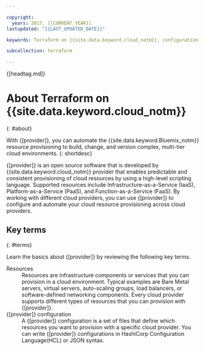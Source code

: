 ```yaml
---

copyright:
  years: 2017, [{CURRENT_YEAR}]
lastupdated: "[{LAST_UPDATED_DATE}]"

keywords: Terraform on {{site.data.keyword.cloud_notm}}, configuration files, resources, what is Terraform on {{site.data.keyword.cloud_notm}}, automation, automate

subcollection: terraform

---
```


{[headtag.md]}

# About Terraform on {{site.data.keyword.cloud_notm}}
{: #about}

With {[provider]}, you can automate the {{site.data.keyword.Bluemix_notm}} resource provisioning to build, change, and version complex, multi-tier cloud environments. 
{: shortdesc} 

{[provider]} is an open source software that is developed by {{site.data.keyword.cloud_notm}} provider that enables predictable and consistent provisioning of cloud resources by using a high-level scripting language. Supported resources include Infrastructure-as-a-Service (IaaS), Platform-as-a-Service (PaaS), and Function-as-a-Service (FaaS). By working with different cloud providers, you can use {[provider]} to configure and automate your cloud resource provisioning across cloud providers. 

## Key terms
{: #terms}

Learn the basics about {[provider]} by reviewing the following key terms.

<dl>
<dt>Resources</dt>
<dd>Resources are infrastructure components or services that you can provision in a cloud environment. Typical examples are Bare Metal servers, virtual servers, auto-scaling groups, load balancers, or software-defined networking components. Every cloud provider supports different types of resources that you can provision with {[provider]}. </dd>
<dt>{[provider]} configuration</dt>
<dd>A {[provider]} configuration is a set of files that define which resources you want to provision with a specific cloud provider. You can write {[provider]} configurations in HashiCorp Configuration Language(HCL) or JSON syntax.</dd>
</dl>




